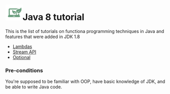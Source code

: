 # <img src="https://raw.githubusercontent.com/bobocode-projects/resources/master/image/logo_transparent_background.png" height=50/>Java 8 tutorial
This is the list of tutorials on functiona programming techniques in Java and features that were added in JDK 1.8
* [Lambdas](https://github.com/bobocode-projects/java-8-tutorial/tree/master/lambdas)
* [Stream API](https://github.com/bobocode-projects/java-8-tutorial/tree/master/stream-api)
* [Optional](https://github.com/bobocode-projects/java-8-tutorial/tree/master/optional)

### Pre-conditions 
You're supposed to be familiar with OOP, have basic knowledge of JDK, and be able to write Java code.


